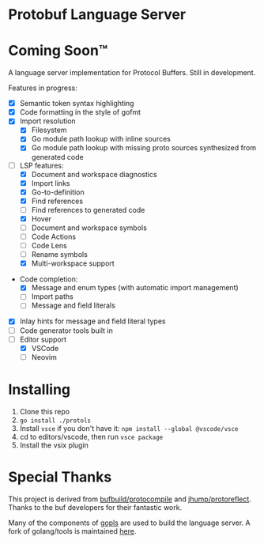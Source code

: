 # Protobuf Language Server

# Coming Soon™

A language server implementation for Protocol Buffers. Still in development.

Features in progress:
- [x] Semantic token syntax highlighting
- [x] Code formatting in the style of gofmt
- [x] Import resolution
  - [x] Filesystem
  - [x] Go module path lookup with inline sources
  - [x] Go module path lookup with missing proto sources synthesized from generated code
- [ ] LSP features:
  - [x] Document and workspace diagnostics
  - [x] Import links
  - [x] Go-to-definition
  - [x] Find references
  - [ ] Find references to generated code
  - [x] Hover
  - [ ] Document and workspace symbols
  - [ ] Code Actions
  - [ ] Code Lens
  - [ ] Rename symbols
  - [x] Multi-workspace support
- Code completion:
  - [x] Message and enum types (with automatic import management)
  - [ ] Import paths 
  - [ ] Message and field literals
- [x] Inlay hints for message and field literal types
- [ ] Code generator tools built in
- [ ] Editor support
  - [x] VSCode
  - [ ] Neovim

# Installing

1. Clone this repo
2. `go install ./protols`
3. Install `vsce` if you don't have it: `npm install --global @vscode/vsce`
4. cd to editors/vscode, then run `vsce package`
5. Install the vsix plugin

# Special Thanks

This project is derived from [bufbuild/protocompile](https://github.com/bufbuild/protocompile) and [jhump/protoreflect](https://github.com/jhump/protoreflect). Thanks to the buf developers for their fantastic work.

Many of the components of [gopls](https://github.com/golang/tools/tree/master/gopls) are used to build the language server. A fork of golang/tools is maintained [here](https://github.com/kralicky/tools).
